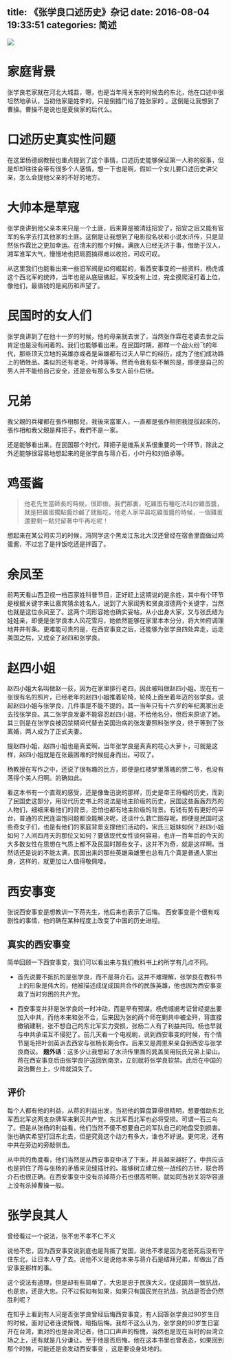 title: 《张学良口述历史》杂记
date: 2016-08-04 19:33:51
categories: 简述
  --- 


![](http://upload-images.jianshu.io/upload_images/48180-06c7dcfa9d6923e6.jpg?imageMogr2/auto-orient/strip%7CimageView2/2/w/1240)

# 家庭背景

张学良老家就在河北大城县，嗯，也是当年闯关东的时候去的东北，他在口述中很坦然地承认，当初他家是姓李的，只是倒插门给了姓张家的 。这倒是让我想到了曹操。曹操不是说也是夏侯家的后代么。

# 口述历史真实性问题
在这里杨德纲教授也重点提到了这个事情，口述历史能够保证第一人称的叙事，但是却却往往会带有很多个人感情，想一下也是啊，假如一个女儿要口述历史讲父亲，怎么会提他父亲的不好的地方。

# 大帅本是草寇

张学良讲到他父亲本来只是一个土匪，后来算是被清廷招安了，招安之后又能有官军的名字去打其他家的土匪。这倒是让我想到了电影投名状和小说水浒传，只是显然张作霖比之更加幸运。在清末的那个时候，满族人已经无济于事，借助于汉人，湘军淮军大气，慢慢地也把局面搞得难以收拾，可叹可叹。

从这里我们也能看出来一些旧军阀是如何崛起的，看西安事变的一些资料，杨虎城这个西北军的统帅，当年也是从底层做起，军校没有上过，完全摸爬滚打着上位，像他们，最值钱的是阅历和声望了。

# 民国时的女人们
张学良讲到了在他十一岁的时候，他的母亲就去世了，当然张作霖在老婆去世之后肯定也是没有闲着的。我们也能够看出来，在民国时期，那样一个战火纷飞的年代，那些顶天立地的英雄亦或者是枭雄都有过夫人早亡的经历，成为了他们成功路上的牺牲品。类似的还有老毛，叶帅等等。然而令我有些不解的是，即便是自己的男人并不能给自己安全，还是会有那么多女人前仆后继。

# 兄弟
我父親的兵權都在張作相那兒，我後來當軍人，一直都是張作相把我提拔起來的，張作相和我父親是拜把子，我們不是一家。

还是能够看出来，在民国那个时代，拜把子是维系关系很重要的一个环节，除此之外还能够很容易地想起来的是张学良与蒋介石，小叶丹和刘伯承等。

# 鸡蛋酱
> 他老先生當師長的時候，很節儉。我們那裏，吃雞蛋有種吃法叫炒雞蛋醬，就是把雞蛋擱點醬炒鹹了就飯吃，他老人家早晨吃雞蛋醬的時候，一個雞蛋還要剩一點兒留著中午再吃呢！


想起来在某公司实习的时候，冯同学这个黑龙江东北大汉还曾经在宿舍里面做过鸡蛋酱，不过忘了是拌饭吃还是拌面了。



# 余凤至

前两天看山西卫视一档百家姓科普节目，正好赶上这期说的是余姓，其中有个环节是根据关键字来让嘉宾猜余姓名人，说到了大家闺秀和贤良淑德两个关键字，当然也就是这位余凤至了。这两个词形容她也确实妥帖，从小出身大家，又与张氏结为娃娃亲，即便是张学良本人风花雪月，她依然能够在家里本本分分，将大帅府调理地井井有条。更难能可贵的是，在西安事变之后，还能够为张学良四处奔走，远走美国之后，又成全了赵四和张学良。

# 赵四小姐
赵四小姐大名叫做赵一荻，因为在家里排行老四，因此被叫做赵四小姐。现在有一张很有名的照片，已经老年的赵四小姐推着轮椅，轮椅上面坐着年迈的张学良。说起赵四小姐与张学良，几件事是不能不提的，其一当年只有十六岁的年纪离家出走去找张学良。其二张学良发妻不能容忍赵四小姐，不给他名分，但后来原谅了她。其三则是在张学良被囚禁期间代替去美国治病的张发妻照料张学良，终于等到了张离婚，两人成为了正式夫妻。

提赵四小姐，赵四小姐也是真爱啊，当年张学良是真真的花心大萝卜，可就是这样，赵四小姐就是在张最困难的时候挺身而出。可叹了。

杨教授在写作之中，还说了很有趣的比方，即便是红楼梦里落魄的贾二爷，也没有落得个美人归啊。的确如此。

看这本书有一个直观的感受，还是像鲁迅说的那样，历史是帝王将相的历史，而到了民国史这部分，用现代历史书上的说法是地主阶级的历史，民国这些轰轰烈烈的人物们，细细来看他们的背景，恐怕也都有地主阶级的背景。有钱有势有更好的平台，普通的农民连温饱问题都没能解决呢，还谈什么救亡图存呢。即便是民国时这些奇女子们，也是有他们的家庭背景支撑他们活动的，宋氏三姐妹如何？赵四小姐如何？人间四月天的那位又如何？要做现代女性谈何容易，也许一百年后的今天的大多数女性在思想在气质上都不及民国时那些女子，这并不为奇，就是这样啊。当然话还是说的不能太满，民国出来的那些英雄枭雄里也总有几个真是普通人家出身，这样的，就更加让人值得敬佩喽。

# 西安事变

张说西安事变是想教训一下蒋先生，他后来也表示了后悔。
西安事变是个很有戏剧性的事情，他的确在某种程度上改变了中国的历史进程。

## 真实的西安事变
简单回顾一下西安事变，我们可以看出来与我们教科书上的所学有几点不同。

- 首先说要不抵抗的是张学良，而不是蒋介石。这并不难理解，张学良在教科书上的形象是伟大的，他被描述成促成国共合作的民族英雄，他也因为西安事变救了当时穷困的共产党。

- 西安事变并非是张学良的一时冲动，而是早有预谋。杨虎城据考证曾经提出要加入中共，而他本来和张不合，后来因为张的两个师在剿共中被全歼，蒋直接撤销建制，张不想自己的东北军实力受损，张杨二人有了利益共同。杨也早就与中共承诺互不侵犯了。前几天看一个电视剧，说到西安事变的时候，有个情节是毛把叶剑英派去西安与张杨长期合作。后来又是周恩来亲自到西安与张学良商议。
**题外话**：这多少让我想起了水浒传里面的晁盖吴用阮氏兄弟上梁山。
蒋在西安事变后由张学良护送回到南京，立刻就将张学良软禁。此后在中国的政治舞台上，少帅就消失了。


## 评价

每个人都有他的利益，从蒋的利益出发，当初他的算盘算得很精明，想要借助东北军西北军这两支杂牌军来剿灭共产党，东北军西北军也必将受损。可谓一石三鸟了。但是从张杨的利益看，他们当然不傻不想要自己的军队自己的地盘受到损害。张也确实希望打回东北去，但是究竟这个动力有多大，谁也不好说。更何况，还有中共在旁边的旁敲侧击。

从中共的角度看，他们当然是从西安事变中活了下来，并且越来越好了。中共应该也是抓住了蒋与张杨的矛盾来见缝插针的。能够树立建立统一战线的方针，联合蒋介石也很正确。在西安事变中没有杀掉蒋介石也很高明啊，就如同当初关羽华容道上没有杀掉曹操一般。

# 张学良其人

曾经看过一个说法，张不忠不孝不仁不义

说他不忠，因为西安事变说到底也是背叛了党国，说他不孝是因为老爸死后没有守住东北，让日本人夺了去。说他不义是说他本来与蒋介石是结拜兄弟，却做出了西安事变那样的事。

这个说法有道理，但是却有些简单了，大忠是忠于民族大义，促成国共一致抗战，也是忠，还是大忠。只不过假如有如果，如果只有国民党在抗战，抗战是否会仍然胜利呢？

在知乎上看到有人问是否张学良曾经后悔西安事变，有人回答张学良过90岁生日的时候，面对记者连说惭愧，暗指后悔。我却不这么认为，张学良的90岁生日宴开在台湾，面对的也是台湾记者，他口口声声的惭愧，当然也是现在当时的台湾立场之上，还有就是几分谦让。至于他是否后悔，他在这本书里也曾表态，如果回到那个时候，可能还是会发动西安事变 ，这是要设身处地的。


